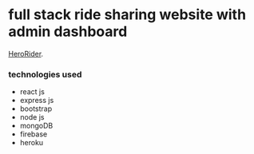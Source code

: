 # full stack ride sharing website with admin dashboard

 [HeroRider](https://udrive-e1a3b.web.app/).


### technologies used
- react js
- express js
- bootstrap
- node js
- mongoDB
- firebase
- heroku
